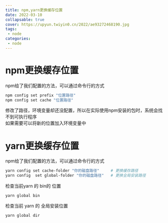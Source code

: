 ```yaml
---
title: npm,yarn更换缓存位置
date: 2022-03-10
collapsable: true
cover: https://upyun.twiyin0.cn/2022/ae93272468190.jpg
tags:
 - node
categories: 
 - node
---
```


# npm更换缓存位置

npm给了我们配置的方法，可以通过命令行的方式
```sh
npm config set prefix "位置路径"
npm config set cache "位置路径"
```

修改了路径，环境变量却还没配置，所以在实际使用npm安装的包时，系统会找不到可执行程序<br>
如果需要可以将新的位置加入环境变量中

# yarn更换缓存位置

npm给了我们配置的方法，可以通过命令行的方式
```sh
yarn config set cache-folder "你的磁盘路径"     # 更换缓存路径
yarn config  set global-folder "你的磁盘路径"   # 更换全局安装路径
```

检查当前yarn 的 bin的 位置
```
yarn global bin

```
检查当前 yarn 的 全局安装位置
```
yarn global dir
```
